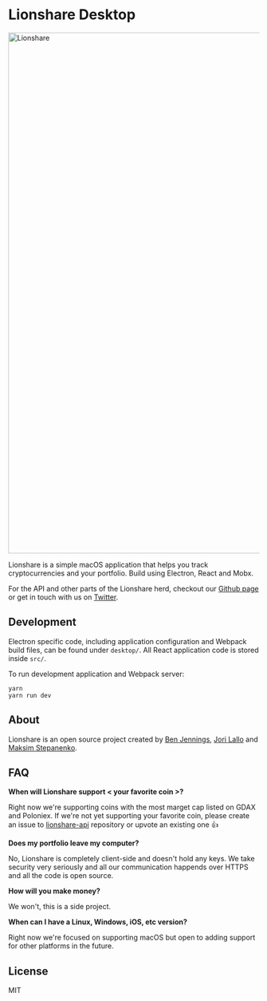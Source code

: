 # Lionshare Desktop

<img width="1044" alt="Lionshare"
  src="https://cloud.githubusercontent.com/assets/31465/21711143/f96d2ea8-d3a1-11e6-81b0-7c676e0d469a.png">

Lionshare is a simple macOS application that helps you track cryptocurrencies and
your portfolio. Build using Electron, React and Mobx.

For the API and other parts of the Lionshare herd, checkout our [Github page](https://github.com/lionsharecapital)
or get in touch with us on [Twitter](https://twitter.com/getlionshare).

## Development

Electron specific code, including application configuration and Webpack build files,
can be found under `desktop/`. All React application code is stored inside `src/`.

To run development application and Webpack server:

```
yarn
yarn run dev
```

## About

Lionshare is an open source project created by [Ben Jennings](https://twitter.com/benjennin_gs), [Jori Lallo](https://twitter.com/jorilallo) and [Maksim Stepanenko](https://twitter.com/maksim_s).

## FAQ

**When will Lionshare support < your favorite coin >?**

Right now we're supporting coins with the most marget cap listed on GDAX and Poloniex. If we're not yet supporting your favorite coin, please create an issue to [lionshare-api](https://github.com/lionsharecapital/lionshare-api/issues) repository or upvote an existing one :+1:

**Does my portfolio leave my computer?**

No, Lionshare is completely client-side and doesn't hold any keys. We take security very seriously and all our communication happends over HTTPS and all the code is open source.

**How will you make money?**

We won't, this is a side project.

**When can I have a Linux, Windows, iOS, etc version?**

Right now we're focused on supporting macOS but open to adding support for other platforms in the future.

## License

MIT
